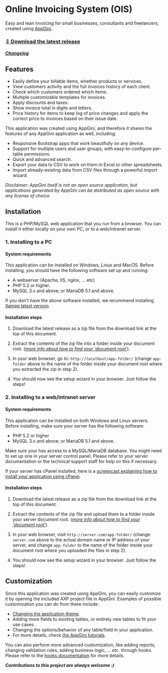 # Online Invoicing System (OIS)

Easy and lean invoicing for small businesses, consultants and freelancers, created using [AppGini](https://bigprof.com/appgini/).

### [⇩ Download the latest release](https://github.com/bigprof-software/online-invoicing-system/archive/2.5.zip)

##### [_Changelog_](https://github.com/bigprof-software/online-invoicing-system/releases)

## Features

* Easily define your billable items, whether products or services.
* View customers activity and the full invoices history of each client.
* Check which customers ordered which items.
* Multiple customizable templates for invoices.
* Apply discounts and taxes.
* Show invoice total in digits and letters.
* Price history for items to keep log of price changes and apply the correct price to invoices based on their issue date.

This application was created using AppGini, and therefore it shares the features of any AppGini application as well, including:

* Responsive Bootstrap apps that work beautifully on any device.
* Support for multiple users and user groups, with easy-to-configure per-table permissions.
* Quick and advanced search.
* Export your data to CSV to work on them in Excel or other spreadsheets.
* Import already-existing data from CSV files through a powerful import wizard.

*Disclaimer: AppGini itself is not an open source application, but applications generated by AppGini can be distributed as open source with any license of choice.*

## Installation

This is a PHP/MySQL web application that you run from a browser. You can install it either locally on your own PC, or to a web/intranet server.

### 1. Installing to a PC

#### System requirements

This application can be installed on Windows, Linux and MacOS. Before installing, you should have the following software set up and running:

* A webserver (Apache, IIS, nginx, ... etc)
* PHP 5.2 or higher.
* MySQL 3.x and above; or MariaDB 5.1 and above.

If you don't have the above software installed, we recommend installing
[Xampp latest version](http://www.apachefriends.org/).

#### Installation steps

1. Download the latest release as a zip file from the download link at the top of this document.

2. Extract the contents of the zip file into a folder inside your document root. (*[more info about how to find your 'document root'](http://www.karelia.com/sandvox/help/z/Document_Root.html)*).

3. In your web browser, go to: `http://localhost/app-folder/` (change `app-folder` above to the name of the folder inside your document root where you extracted the zip in step 2).

4. You should now see the setup wizard in your browser. Just follow the steps!

### 2. Installing to a web/intranet server

#### System requirements

This application can be installed on both Windows and Linux servers. Before installing, make sure your server has the following software:

* PHP 5.2 or higher
* MySQL 3.x and above; or MariaDB 5.1 and above.
	
Make sure your has access to a MySQL/MariaDB database. You might need to set up one in your server control panel. Please refer to your server documentation or the technical support staff	for help on this if necessary.

If your server has cPanel installed, here is a [screencast explaining how to install your application using cPanel](https://bigprof.com/appgini/screencasts/how-to-upload-your-appgini-web-application-to-a-web-server-using-ftp-and-cpanel).

#### Installation steps

1. Download the latest release as a zip file from the download link at the top of this document.

2. Extract the contents of the zip file and upload them to a folder inside your server document root. (*[more info about how to find your 'document root'](http://www.karelia.com/sandvox/help/z/Document_Root.html)*).

3. In your web browser, visit `http://server.com/app-folder/` (change `server.com` above to the actual domain name or IP address of your server, and change `app-folder` to the name of the folder inside your document root where you uploaded the files in step 2).

4. You should now see the setup wizard in your browser. Just follow the steps!

## Customization

Since this application was created using AppGini, you can easily customize it by opening the included AXP project file in AppGini. Examples of possible customization you can do from there include:

* [Changing the application theme](https://bigprof.com/appgini/screencasts/how-to-easily-change-your-appgini-application-theme).
* Adding more fields to existing tables, or entirely new tables to fit your use cases.
* Changing the options/behavior of any table/field in your application.
* For more details, check [the AppGini tutorials](https://bigprof.com/appgini/screencasts/).

You can also perform more advanced customization, like adding reports, changing validation rules, adding business logic, ... etc. through hooks. Please refer to the [hooks documentation](https://bigprof.com/appgini/help/advanced-topics/hooks) for more details.

_**Contributions to this project are always welcome :)**_
